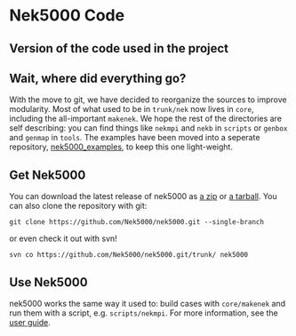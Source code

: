 # Nek5000 Code

## Version of the code used in the project 

## Wait, where did everything go?

With the move to git, we have decided to reorganize the sources to improve modularity.
Most of what used to be in `trunk/nek` now lives in `core`, including the all-important `makenek`.
We hope the rest of the directories are self describing: you can find things like `nekmpi` and `nekb` in `scripts` or `genbox` and `genmap` in `tools`.
The examples have been moved into a seperate repository, [nek5000_examples](https://github.com/Nek5000/nek5000_examples), to keep this one light-weight. 

## Get Nek5000

You can download the latest release of nek5000 as [a zip](https://github.com/Nek5000/nek5000/archive/master.zip) or [a tarball](https://github.com/Nek5000/nek5000/archive/master.tar.gz).
You can also clone the repository with git:
```
git clone https://github.com/Nek5000/nek5000.git --single-branch
```
or even check it out with svn!
```
svn co https://github.com/Nek5000/nek5000.git/trunk/ nek5000
```

## Use Nek5000
nek5000 works the same way it used to: build cases with `core/makenek` and run them with a script, e.g. `scripts/nekmpi`.
For more information, see the [user guide](https://nek5000.mcs.anl.gov/documentation/).
